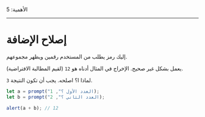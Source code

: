 الأهمية: 5

---

# إصلاح الإضافة

إليك رمز يطلب من المستخدم رقمين ويظهر مجموعهم.

يعمل بشكل غير صحيح. الإخراج في المثال أدناه هو `12` (لقيم المطالبة الافتراضية).

لماذا ا؟ اصلحه. يجب أن تكون النتيجة `3`.

```js run
let a = prompt("العدد الأول ؟", 1);
let b = prompt("العدد الثاني ؟", 2);

alert(a + b); // 12
```
